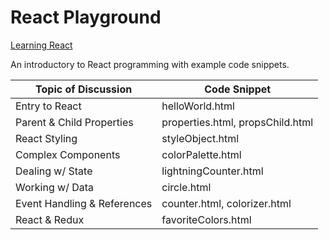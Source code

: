 # React Playground

[Learning React](https://www.amazon.com/Learning-React-Hands-Building-Applications/dp/013484355X)

An introductory to React programming with example code snippets.

| Topic of Discussion | Code Snippet |
| ------------------- | ------------ |
| Entry to React      | helloWorld.html |
| Parent & Child Properties | properties.html, propsChild.html |
| React Styling | styleObject.html |
| Complex Components | colorPalette.html |
| Dealing w/ State | lightningCounter.html |
| Working w/ Data | circle.html |
| Event Handling & References | counter.html, colorizer.html |
| React & Redux | favoriteColors.html |
